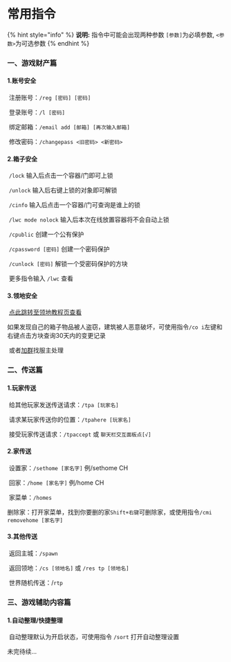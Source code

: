 # 常用指令

{% hint style="info" %}
**说明:** 指令中可能会出现两种参数 `[参数]`为必填参数, `<参数>`为可选参数
{% endhint %}

### 一、游戏财产篇

#### 	1.账号安全

​	注册账号：`/reg [密码] [密码]`

​	登录账号：`/l [密码]`

​	绑定邮箱：`/email add [邮箱] [再次输入邮箱]`

​	修改密码：`/changepass <旧密码> <新密码>`

#### 	2.箱子安全

​	`/lock` 输入后点击一个容器/门即可上锁

​	`/unlock` 输入后右键上锁的对象即可解锁

​	`/cinfo` 输入后点击一个容器/门可查询是谁上的锁

​	`/lwc mode nolock` 输入后本次在线放置容器将不会自动上锁

​	`/cpublic` 创建一个公有保护

​	`/cpassword [密码]` 创建一个密码保护

​	`/cunlock [密码]` 解锁一个受密码保护的方块

​	更多指令输入 `/lwc` 查看

#### 	3.领地安全

​		[点此跳转至领地教程页查看](residence.md)

​	如果发现自己的箱子物品被人盗窃，建筑被人恶意破坏，可使用指令`/co i`左键和右键点击方块查询30天内的变更记录

​	或者[加群](https://qm.qq.com/q/e09RYP7YvS)找服主处理

### 二、传送篇

#### 	1.玩家传送

​	给其他玩家发送传送请求：`/tpa [玩家名]`

​	请求某玩家传送你的位置：`/tpahere [玩家名]`

​	接受玩家传送请求：`/tpaccept` 或 `聊天栏交互面板点[√]`

#### 	2.家传送

​	设置家：`/sethome [家名字]` 例/sethome CH

​	回家：`/home [家名字]` 例/home CH

​	家菜单：`/homes` 

​	删除家：打开家菜单，找到你要删的家`Shift+右键`可删除家，或使用指令`/cmi removehome [家名字]` 

#### 	3.其他传送

​	返回主城：`/spawn`

​	返回领地：`/cs [领地名]` 或 `/res tp [领地名]`

​	世界随机传送：/`rtp`

### 三、游戏辅助内容篇

#### 	1.自动整理/快捷整理

​		自动整理默认为开启状态，可使用指令 `/sort` 打开自动整理设置

未完待续...
